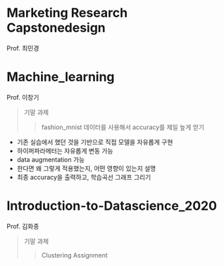 # Marketing Research Capstonedesign
Prof. 최민경

# Machine_learning
Prof. 이창기
> 기말 과제
>> fashion_mnist 데이터를 사용해서 accuracy를 제일 높게 얻기
- 기존 실습에서 했던 것을 기반으로 직접 모델을 자유롭게 구현
- 하이퍼파라메터는 자유롭게 변동 가능
- data augmentation 가능
- 한다면 왜 그렇게 적용했는지, 어떤 영향이 있는지 설명
- 최종 accuracy을 출력하고, 학습곡선 그래프 그리기

# Introduction-to-Datascience_2020
Prof. 김화종
> 기말 과제
>> Clustering Assignment
